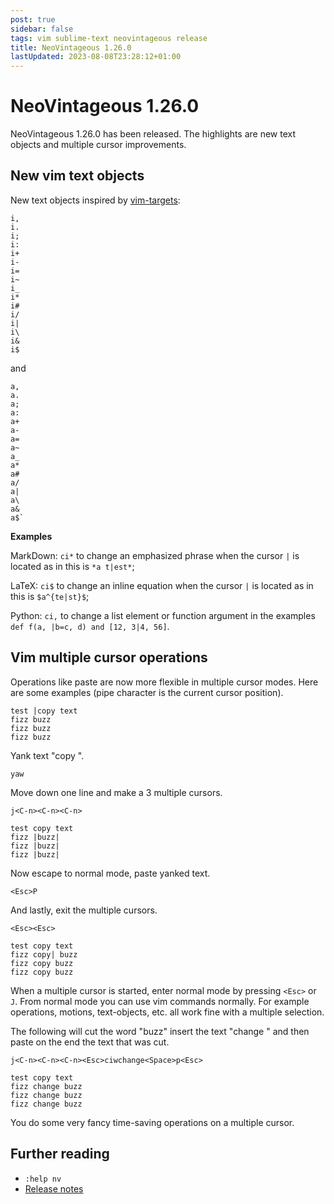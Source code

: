 ```yaml
---
post: true
sidebar: false
tags: vim sublime-text neovintageous release
title: NeoVintageous 1.26.0
lastUpdated: 2023-08-08T23:28:12+01:00
---
```


# NeoVintageous 1.26.0

NeoVintageous 1.26.0 has been released.  The highlights are new text objects and multiple cursor improvements.

## New vim text objects

New text objects inspired by [vim-targets](https://github.com/NeoVintageous/NeoVintageous/issues/781):

```
i,
i.
i;
i:
i+
i-
i=
i~
i_
i*
i#
i/
i|
i\
i&
i$
```

and

```
a,
a.
a;
a:
a+
a-
a=
a~
a_
a*
a#
a/
a|
a\
a&
a$`
```

**Examples**

MarkDown: `ci*` to change an emphasized phrase when the cursor `|` is located as in this is `*a t|est*`;

LaTeX: `ci$` to change an inline equation when the cursor `|` is located as in this is `$a^{te|st}$`;

Python: `ci,` to change a list element or function argument in the examples `def f(a, |b=c, d) and [12, 3|4, 56]`.

## Vim multiple cursor operations

Operations like paste are now more flexible in multiple cursor modes.  Here are some examples (pipe character is the current cursor position).

```
test |copy text
fizz buzz
fizz buzz
fizz buzz
```

Yank text "copy ".

```vim
yaw
```

Move down one line and make a 3 multiple cursors.

```vim
j<C-n><C-n><C-n>
```

```
test copy text
fizz |buzz|
fizz |buzz|
fizz |buzz|
```

Now escape to normal mode, paste yanked text.

```vim
<Esc>P
```

And lastly, exit the multiple cursors.

```vim
<Esc><Esc>
```

```
test copy text
fizz copy| buzz
fizz copy buzz
fizz copy buzz
```

When a multiple cursor is started, enter normal mode by pressing `<Esc>` or `J`.  From normal mode you can use vim commands normally.  For example operations, motions, text-objects, etc. all work fine with a multiple selection.

The following will cut the word "buzz" insert the text "change " and then paste on the end the text that was cut.

`j<C-n><C-n><C-n><Esc>ciwchange<Space>p<Esc>`

```
test copy text
fizz change buzz
fizz change buzz
fizz change buzz
```

You do some very fancy time-saving operations on a multiple cursor.

## Further reading

* `:help nv`
* [Release notes](https://github.com/NeoVintageous/NeoVintageous/releases/tag/1.26.0)
